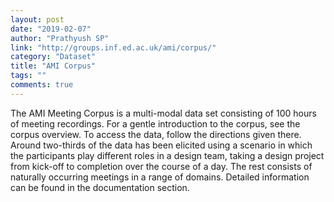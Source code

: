 ```yaml
---
layout: post
date: "2019-02-07"
author: "Prathyush SP"
link: "http://groups.inf.ed.ac.uk/ami/corpus/"
category: "Dataset"
title: "AMI Corpus"
tags: ""
comments: true
---
```

The AMI Meeting Corpus is a multi-modal data set consisting of 100 hours of meeting recordings. For a gentle introduction to the corpus, see the corpus overview. To access the data, follow the directions given there. Around two-thirds of the data has been elicited using a scenario in which the participants play different roles in a design team, taking a design project from kick-off to completion over the course of a day. The rest consists of naturally occurring meetings in a range of domains. Detailed information can be found in the documentation section. 